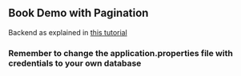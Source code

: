 ## Book Demo with Pagination

Backend as explained in [this tutorial](https://docs.google.com/document/d/1l5zYefxT9bFfzW-LUj9SEcCVYysswuRnPReSZlZZH8Y/edit?usp=sharing)

### Remember to change the application.properties file with credentials to your own database 

